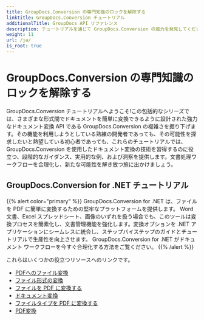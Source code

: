 ```yaml
---
title: GroupDocs.Conversion の専門知識のロックを解除する
linktitle: GroupDocs.Conversion チュートリアル
additionalTitle: GroupDocs API リファレンス
description: チュートリアルを通じて GroupDocs.Conversion の威力を発見してください。ワークフローをシームレスに統合するために、形式間でドキュメントを簡単に変換する方法を学びます。
weight: 11
url: /ja/
is_root: true
---
```


# GroupDocs.Conversion の専門知識のロックを解除する


GroupDocs.Conversion チュートリアルへようこそ!この包括的なシリーズでは、さまざまな形式間でドキュメントを簡単に変換できるように設計された強力なドキュメント変換 API である GroupDocs.Conversion の複雑さを掘り下げます。その機能を利用しようとしている熟練の開発者であっても、その可能性を探求したいと熱望している初心者であっても、これらのチュートリアルでは、GroupDocs.Conversion を使用したドキュメント変換の技術を習得するのに役立つ、段階的なガイダンス、実用的な例、および洞察を提供します。文書処理ワークフローを合理化し、新たな可能性を解き放つ旅に出かけましょう。

## GroupDocs.Conversion for .NET チュートリアル
{{% alert color="primary" %}}
GroupDocs.Conversion for .NET は、ファイルを PDF に簡単に変換するための堅牢なプラットフォームを提供します。 Word 文書、Excel スプレッドシート、画像のいずれを扱う場合でも、このツールは変換プロセスを簡素化し、文書管理機能を強化します。変換オプションを .NET アプリケーションにシームレスに統合し、ステップバイステップのガイドとチュートリアルで生産性を向上させます。 GroupDocs.Conversion for .NET がドキュメント ワークフローを今すぐ合理化する方法をご覧ください。
{{% /alert %}}

これらはいくつかの役立つリソースへのリンクです。
 
- [PDFへのファイル変換](./net/file-conversion-to-pdf/)
- [ファイル形式の変換](./net/file-format-conversion-tutorials/)
- [ファイルを PDF に変換する](./net/convert-files-to-pdf/)
- [ドキュメント変換](./net/document-conversion/)
- [ファイルタイプを PDF に変換する](./net/converting-file-types-to-pdf/)
- [PDF変換](./net/pdf-conversion/)